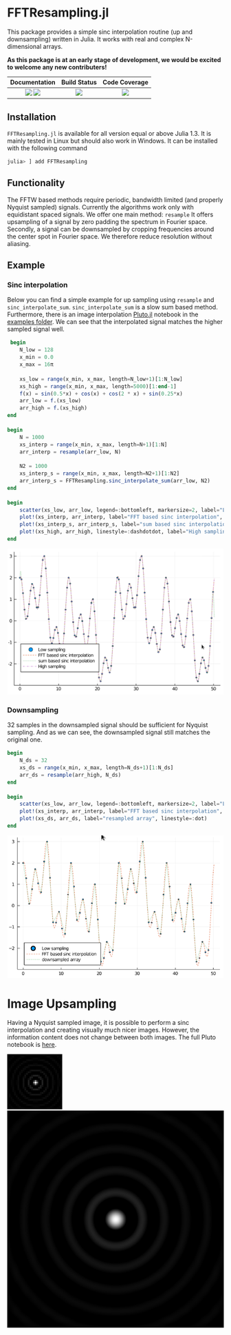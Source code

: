 # FFTResampling.jl


This package provides a simple sinc interpolation routine (up and downsampling) written in Julia.
It works with real and complex N-dimensional arrays.

**As this package is at an early stage of development, we would be excited to welcome any new contributers!**

| **Documentation**                       | **Build Status**                          | **Code Coverage**               |
|:---------------------------------------:|:-----------------------------------------:|:-------------------------------:|
| [![][docs-stable-img]][docs-stable-url] [![][docs-dev-img]][docs-dev-url] | [![][CI-img]][CI-url] | [![][codecov-img]][codecov-url] |


## Installation
`FFTResampling.jl` is available for all version equal or above Julia 1.3. It is mainly tested in Linux but should also work in Windows.
It can be installed with the following command

```julia
julia> ] add FFTResampling
```

## Functionality
The FFTW based methods require periodic, bandwidth limited (and properly Nyquist sampled) signals.
Currently the algorithms work only with equidistant spaced signals. We offer one main method: `resample`
It offers upsampling of a signal by zero padding the spectrum in Fourier space.
Secondly, a signal can be downsampled by cropping frequencies around the center spot in Fourier space. We therefore reduce resolution without aliasing. 


## Example

### Sinc interpolation
Below you can find a simple example for up sampling using `resample` and `sinc_interpolate_sum`.
`sinc_interpolate_sum` is a slow sum based method.
Furthermore, there is an image interpolation [Pluto.jl](https://github.com/fonsp/Pluto.jl) notebook in the [examples folder](examples/).
We can see that the interpolated signal matches the higher sampled signal well.
```julia
 begin
	N_low = 128
	x_min = 0.0
	x_max = 16π
	
	xs_low = range(x_min, x_max, length=N_low+1)[1:N_low]
	xs_high = range(x_min, x_max, length=5000)[1:end-1]
	f(x) = sin(0.5*x) + cos(x) + cos(2 * x) + sin(0.25*x)
	arr_low = f.(xs_low)
	arr_high = f.(xs_high)
end

begin
	N = 1000
	xs_interp = range(x_min, x_max, length=N+1)[1:N]
	arr_interp = resample(arr_low, N)

	N2 = 1000
	xs_interp_s = range(x_min, x_max, length=N2+1)[1:N2]
	arr_interp_s = FFTResampling.sinc_interpolate_sum(arr_low, N2)
end

begin
	scatter(xs_low, arr_low, legend=:bottomleft, markersize=2, label="Low sampling")
	plot!(xs_interp, arr_interp, label="FFT based sinc interpolation", linestyle=:dash)
	plot!(xs_interp_s, arr_interp_s, label="sum based sinc interpolation", linestyle=:dot)
	plot!(xs_high, arr_high, linestyle=:dashdotdot, label="High sampling")
end
```

![](examples/plot.png)

### Downsampling
32 samples in the downsampled signal should be sufficient for Nyquist sampling.
And as we can see, the downsampled signal still matches the original one.

```julia
begin
	N_ds = 32
	xs_ds = range(x_min, x_max, length=N_ds+1)[1:N_ds]
	arr_ds = resample(arr_high, N_ds)
end

begin
	scatter(xs_low, arr_low, legend=:bottomleft, markersize=2, label="Low sampling")
	plot!(xs_interp, arr_interp, label="FFT based sinc interpolation", linestyle=:dash)
	plot!(xs_ds, arr_ds, label="resampled array", linestyle=:dot)	
end
```

![](examples/plot_ds.png)


# Image Upsampling
Having a Nyquist sampled image, it is possible to perform a sinc interpolation and creating visually much nicer images.
However, the information content does not change between both images.
The full Pluto notebook is [here](examples/image_interpolation.jl).


![](examples/image_low_res.png)
![](examples/image_high_res.png)




[docs-dev-img]: https://img.shields.io/badge/docs-dev-pink.svg 
[docs-dev-url]: https://roflmaostc.github.io/FFTResampling.jl/dev/ 

[docs-stable-img]: https://img.shields.io/badge/docs-stable-darkgreen.svg 
[docs-stable-url]: https://roflmaostc.github.io/FFTResampling.jl/stable/

[CI-img]: https://github.com/roflmaostc/FFTResampling.jl/workflows/CI/badge.svg
[CI-url]: https://github.com/roflmaostc/FFTResampling.jl/actions?query=workflow%3ACI 

[codecov-img]: https://codecov.io/gh/roflmaostc/FFTResampling.jl/branch/main/graph/badge.svg
[codecov-url]: https://codecov.io/gh/roflmaostc/FFTResampling.jl
